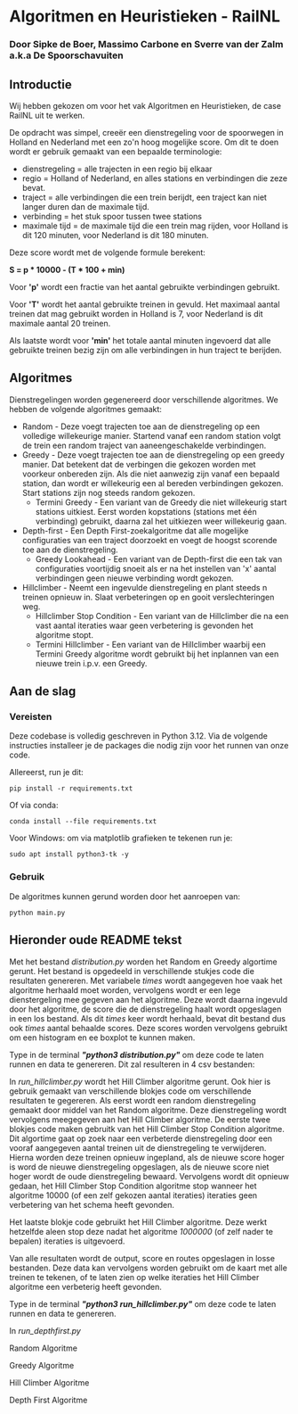 # Algoritmen en Heuristieken - RailNL
### Door Sipke de Boer, Massimo Carbone en Sverre van der Zalm a.k.a De Spoorschavuiten

## Introductie

Wij hebben gekozen om voor het vak Algoritmen en Heuristieken, de case RailNL uit te werken.

De opdracht was simpel, creeër een dienstregeling voor de spoorwegen in Holland en Nederland met een zo'n hoog mogelijke score.
Om dit te doen wordt er gebruik gemaakt van een bepaalde terminologie:
- dienstregeling = alle trajecten in een regio bij elkaar
- regio = Holland of Nederland, en alles stations en verbindingen die zeze bevat.
- traject = alle verbindingen die een trein berijdt, een traject kan niet langer duren dan de maximale tijd.
- verbinding = het stuk spoor tussen twee stations
- maximale tijd = de maximale tijd die een trein mag rijden, voor Holland is dit 120 minuten, voor Nederland is dit 180 minuten.

Deze score wordt met de volgende formule berekent:

**S = p * 10000 - (T * 100 + min)**

Voor **'p'** wordt een fractie van het aantal gebruikte verbindingen gebruikt.

Voor **'T'** wordt het aantal gebruikte treinen in gevuld. 
Het maximaal aantal treinen dat mag gebruikt worden in Holland is 7, voor Nederland is dit maximale aantal 20 treinen.

Als laatste wordt voor **'min'** het totale aantal minuten ingevoerd dat alle gebruikte treinen bezig zijn om alle verbindingen in hun traject te berijden.

## Algoritmes

Dienstregelingen worden gegenereerd door verschillende algoritmes.
We hebben de volgende algoritmes gemaakt:
- Random - Deze voegt trajecten toe aan de dienstregeling op een volledige willekeurige manier. Startend vanaf een random station volgt de trein een random traject van aaneengeschakelde verbindingen. 
- Greedy - Deze voegt trajecten toe aan de dienstregeling op een greedy manier. Dat betekent dat de verbingen die gekozen worden met voorkeur onbereden zijn. Als die niet aanwezig zijn vanaf een bepaald station, dan wordt er willekeurig een al bereden verbindingen gekozen. Start stations zijn nog steeds random gekozen.
    - Termini Greedy - Een variant van de Greedy die niet willekeurig start stations uitkiest. Eerst worden kopstations (stations met één verbinding) gebruikt, daarna zal het uitkiezen weer willekeurig gaan.
- Depth-first - Een Depth First-zoekalgoritme dat alle mogelijke configuraties van een traject doorzoekt en 
    voegt de hoogst scorende toe aan de dienstregeling.
    - Greedy Lookahead - Een variant van de Depth-first die een tak van configuraties voortijdig snoeit als er na het instellen van 'x' aantal verbindingen geen nieuwe verbinding wordt gekozen.
- Hillclimber - Neemt een ingevulde dienstregeling en plant steeds n treinen opnieuw in. Slaat verbeteringen op en gooit verslechteringen weg. 
    - Hillclimber Stop Condition - Een variant van de Hillclimber die na een vast aantal iteraties waar geen verbetering is gevonden het algoritme stopt.
    - Termini Hillclimber - Een variant van de Hillclimber waarbij een Termini Greedy algoritme wordt gebruikt bij
    het inplannen van een nieuwe trein i.p.v. een Greedy.
 
## Aan de slag

### Vereisten

Deze codebase is volledig geschreven in Python 3.12. Via de volgende instructies installeer je de packages die nodig zijn voor het runnen van onze code.

Allereerst, run je dit:

```
pip install -r requirements.txt
```

Of via conda:

```
conda install --file requirements.txt
```
Voor Windows: om via matplotlib grafieken te tekenen run je:
```
sudo apt install python3-tk -y
```

### Gebruik

De algoritmes kunnen gerund worden door het aanroepen van:

```
python main.py
```

## Hieronder oude README tekst
Met het bestand *distribution.py* worden het Random en Greedy algortime gerunt.
Het bestand is opgedeeld in verschillende stukjes code die resultaten genereren.
Met variabele *times* wordt aangegeven hoe vaak het algoritme herhaald moet worden, vervolgens wordt er een lege dienstergeling mee gegeven aan het algoritme.
Deze wordt daarna ingevuld door het algoritme, de score die de dienstregeling haalt wordt opgeslagen in een los bestand.
Als dit *times* keer wordt herhaald, bevat dit bestand dus ook *times* aantal behaalde scores.
Deze scores worden vervolgens gebruikt om een histogram en ee boxplot te kunnen maken.

Type in de terminal ***"python3 distribution.py"*** om deze code te laten runnen en data te genereren.
Dit zal resulteren in 4 csv bestanden:




In *run_hillclimber.py* wordt het Hill Climber algoritme gerunt.
Ook hier is gebruik gemaakt van verschillende blokjes code om verschillende resultaten te gegereren.
Als eerst wordt een random dienstregeling gemaakt door middel van het Random algoritme.
Deze dienstregeling wordt vervolgens meegegeven aan het Hill Climber algoritme.
De eerste twee blokjes code maken gebruitk van het Hill Climber Stop Condition algoritme.
Dit algortime gaat op zoek naar een verbeterde dienstregeling door een vooraf aangegeven aantal treinen uit de dienstregeling te verwijderen.
Hierna worden deze treinen opnieuw ingepland, als de nieuwe score hoger is word de nieuwe dienstregeling opgeslagen, als de nieuwe score niet hoger wordt de oude dienstregeling bewaard.
Vervolgens wordt dit opnieuw gedaan, het Hill Climber Stop Condition algoritme stop wanneer het algoritme 10000 (of een zelf gekozen aantal iteraties) iteraties geen verbetering van het schema heeft gevonden.

Het laatste blokje code gebruikt het Hill Climber algoritme.
Deze werkt hetzelfde aleen stop deze nadat het algoritme *1000000* (of zelf nader te bepalen) iteraties is uitgevoerd.

Van alle resultaten wordt de output, score en routes opgeslagen in losse bestanden. Deze data kan vervolgens worden gebruikt om de kaart met alle treinen te tekenen, of te laten zien op welke iteraties het Hill Climber algoritme een verbeterig heeft gevonden.

Type in de terminal ***"python3 run_hillclimber.py"*** om deze code te laten runnen en data te genereren.

In *run_depthfirst.py*

Random Algoritme

Greedy Algoritme

Hill Climber Algoritme

Depth First Algoritme

